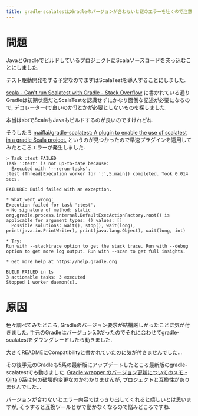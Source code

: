```yaml
---
title: gradle-scalatestはGradleのバージョンが合わないと謎のエラーを吐くので注意しましょう
---
```


# 問題

JavaとGradleでビルドしているプロジェクトにScalaソースコードを突っ込むことにしました.

テスト駆動開発をする予定なのでまずはScalaTestを導入することにしました.

[scala - Can't run Scalatest with Gradle - Stack Overflow](https://stackoverflow.com/questions/18823855/cant-run-scalatest-with-gradle)
に書かれている通りGradleは初期状態だとScalaTestを認識せずにかなり面倒な記述が必要になるので,
デコレーター(で良いのか?)とかが必要としないものを探しました.

本当はsbtでScalaもJavaもビルドするのが良いのですけれどね.

そうしたら
[maiflai/gradle-scalatest: A plugin to enable the use of scalatest in a gradle Scala project.](https://github.com/maiflai/gradle-scalatest)
というのが見つかったので早速プラグインを適用してみたところエラーが発生しました.

~~~console
> Task :test FAILED
Task ':test' is not up-to-date because:
  Executed with '--rerun-tasks'.
:test (Thread[Execution worker for ':',5,main]) completed. Took 0.014 secs.

FAILURE: Build failed with an exception.

* What went wrong:
Execution failed for task ':test'.
> No signature of method: static org.gradle.process.internal.DefaultExecActionFactory.root() is applicable for argument types: () values: []
  Possible solutions: wait(), stop(), wait(long), print(java.io.PrintWriter), print(java.lang.Object), wait(long, int)

* Try:
Run with --stacktrace option to get the stack trace. Run with --debug option to get more log output. Run with --scan to get full insights.

* Get more help at https://help.gradle.org

BUILD FAILED in 1s
3 actionable tasks: 3 executed
Stopped 1 worker daemon(s).
~~~

# 原因

色々調べてみたところ,
Gradleのバージョン要求が結構厳しかったことに気が付きました.
手元のGradleはバージョン5.0だったのでそれに合わせてgradle-scalatestをダウングレードしたら動きました.

大きくREADMEにCompatibilityと書かれていたのに気が付きませんでした…

その後手元のGradleも5系の最新版にアップデートしたところ最新版のgradle-scalatestでも動きました.
[Gradle wrapper のバージョン更新についてのメモ - Qiita](https://qiita.com/nobuoka/items/09cbdcd4716b930abdc4)
6系は何の破壊的変更なのかわかりませんが,
プロジェクトと互換性がありませんでした…

バージョンが合わないとエラー内容ではっきり出してくれると嬉しいとは思いますが,
そうすると互換ツールとかで動かなくなるので悩みどころですね.
